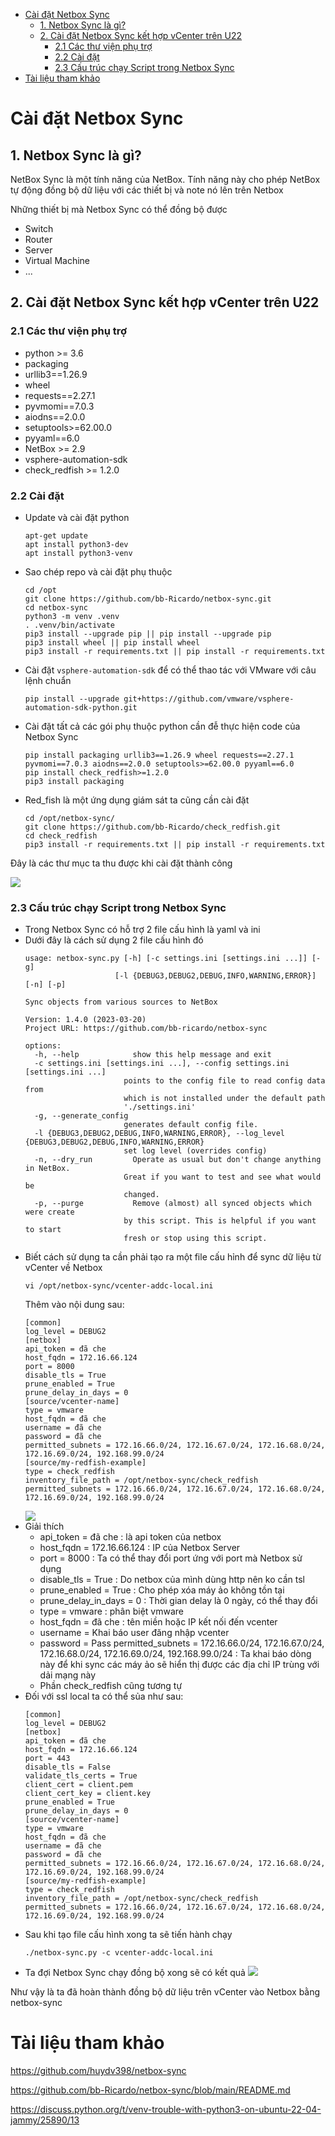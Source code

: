 - [Cài đặt Netbox Sync](#cài-đặt-netbox-sync)
  - [1. Netbox Sync là gì?](#1-netbox-sync-là-gì)
  - [2. Cài đặt Netbox Sync kết hợp vCenter trên U22](#2-cài-đặt-netbox-sync-kết-hợp-vcenter-trên-u22)
    - [2.1 Các thư viện phụ trợ](#21-các-thư-viện-phụ-trợ)
    - [2.2 Cài đặt](#22-cài-đặt)
    - [2.3 Cấu trúc chạy Script trong Netbox Sync](#23-cấu-trúc-chạy-script-trong-netbox-sync)
- [Tài liệu tham khảo](#tài-liệu-tham-khảo)
# Cài đặt Netbox Sync
## 1. Netbox Sync là gì?
NetBox Sync là một tính năng của NetBox. Tính năng này cho phép NetBox tự động đồng bộ dữ liệu với các thiết bị và note nó lên trên Netbox

Những thiết bị mà Netbox Sync có thể đồng bộ được
- Switch 
- Router
- Server
- Virtual Machine
- ...

## 2. Cài đặt Netbox Sync kết hợp vCenter trên U22
### 2.1 Các thư viện phụ trợ
- python >= 3.6
- packaging
- urllib3==1.26.9
- wheel
- requests==2.27.1
- pyvmomi==7.0.3
- aiodns==2.0.0
- setuptools>=62.00.0
- pyyaml==6.0
- NetBox >= 2.9
- vsphere-automation-sdk
- check_redfish >= 1.2.0
### 2.2 Cài đặt
- Update và cài đặt python
  ```
  apt-get update
  apt install python3-dev
  apt install python3-venv
  ```
- Sao chép repo và cài đặt phụ thuộc
  ```
  cd /opt
  git clone https://github.com/bb-Ricardo/netbox-sync.git
  cd netbox-sync
  python3 -m venv .venv
  . .venv/bin/activate
  pip3 install --upgrade pip || pip install --upgrade pip
  pip3 install wheel || pip install wheel
  pip3 install -r requirements.txt || pip install -r requirements.txt
  ```
- Cài đặt `vsphere-automation-sdk` để có thể thao tác với VMware với câu lệnh chuẩn
  ```
  pip install --upgrade git+https://github.com/vmware/vsphere-automation-sdk-python.git
  ```
- Cài đặt tất cả các gói phụ thuộc python cần đễ thực hiện code của Netbox Sync
  ```
  pip install packaging urllib3==1.26.9 wheel requests==2.27.1 pyvmomi==7.0.3 aiodns==2.0.0 setuptools>=62.00.0 pyyaml==6.0
  pip install check_redfish>=1.2.0
  pip3 install packaging
  ```
- Red_fish là một ứng dụng giám sát ta cũng cần cài đặt
  ```
  cd /opt/netbox-sync/
  git clone https://github.com/bb-Ricardo/check_redfish.git
  cd check_redfish
  pip3 install -r requirements.txt || pip install -r requirements.txt
  ```
Đây là các thư mục ta thu được khi cài đặt thành công 

![](../anh/Screenshot_37.png)

### 2.3 Cấu trúc chạy Script trong Netbox Sync
- Trong Netbox Sync có hỗ trợ 2 file cấu hình là yaml và ini 
- Dưới đây là cách sử dụng 2 file cấu hình đó
  ```
  usage: netbox-sync.py [-h] [-c settings.ini [settings.ini ...]] [-g]
                      [-l {DEBUG3,DEBUG2,DEBUG,INFO,WARNING,ERROR}] [-n] [-p]

  Sync objects from various sources to NetBox

  Version: 1.4.0 (2023-03-20)
  Project URL: https://github.com/bb-ricardo/netbox-sync

  options:
    -h, --help            show this help message and exit
    -c settings.ini [settings.ini ...], --config settings.ini [settings.ini ...]
                        points to the config file to read config data from
                        which is not installed under the default path
                        './settings.ini'
    -g, --generate_config
                        generates default config file.
    -l {DEBUG3,DEBUG2,DEBUG,INFO,WARNING,ERROR}, --log_level {DEBUG3,DEBUG2,DEBUG,INFO,WARNING,ERROR}
                        set log level (overrides config)
    -n, --dry_run         Operate as usual but don't change anything in NetBox.
                        Great if you want to test and see what would be
                        changed.
    -p, --purge           Remove (almost) all synced objects which were create
                        by this script. This is helpful if you want to start
                        fresh or stop using this script.
  ```
- Biết cách sử dụng ta cần phải tạo ra một file cấu hỉnh để sync dữ liệu từ vCenter về Netbox
  ```
  vi /opt/netbox-sync/vcenter-addc-local.ini
  ```
  Thêm vào nội dung sau:
  ```
  [common]
  log_level = DEBUG2
  [netbox]
  api_token = đã che 
  host_fqdn = 172.16.66.124
  port = 8000
  disable_tls = True
  prune_enabled = True
  prune_delay_in_days = 0
  [source/vcenter-name]
  type = vmware
  host_fqdn = đã che
  username = đã che
  password = đã che
  permitted_subnets = 172.16.66.0/24, 172.16.67.0/24, 172.16.68.0/24, 172.16.69.0/24, 192.168.99.0/24
  [source/my-redfish-example]
  type = check_redfish
  inventory_file_path = /opt/netbox-sync/check_redfish
  permitted_subnets = 172.16.66.0/24, 172.16.67.0/24, 172.16.68.0/24, 172.16.69.0/24, 192.168.99.0/24
  ```
  ![](../anh/Screenshot_38.png)
- Giải thích
  - api_token = đã che : là api token của netbox
  - host_fqdn = 172.16.66.124 : IP của Netbox Server
  - port = 8000 : Ta có thể thay đổi port ứng với port mà Netbox sử dụng
  - disable_tls = True : Do netbox của mình dùng http nên ko cần tsl
  - prune_enabled = True : Cho phép xóa máy ảo không tồn tại
  - prune_delay_in_days = 0 : Thời gian delay là 0 ngày, có thể thay đổi
  - type = vmware : phân biệt vmware
  - host_fqdn = đã che : tên miền hoặc IP kết nối đến vcenter
  - username = Khai báo user đăng nhập vcenter
  - password = Pass
  permitted_subnets = 172.16.66.0/24, 172.16.67.0/24, 172.16.68.0/24, 172.16.69.0/24, 192.168.99.0/24 : Ta khai báo dòng này để khi sync các máy ảo sẽ hiển thị được các địa chỉ IP trùng với dải mạng này
  - Phần check_redfish cũng tương tự
- Đối với ssl local ta có thể sủa như sau:
  ```
  [common]
  log_level = DEBUG2
  [netbox]
  api_token = đã che 
  host_fqdn = 172.16.66.124
  port = 443
  disable_tls = False
  validate_tls_certs = True
  client_cert = client.pem
  client_cert_key = client.key
  prune_enabled = True
  prune_delay_in_days = 0
  [source/vcenter-name]
  type = vmware
  host_fqdn = đã che
  username = đã che
  password = đã che
  permitted_subnets = 172.16.66.0/24, 172.16.67.0/24, 172.16.68.0/24, 172.16.69.0/24, 192.168.99.0/24
  [source/my-redfish-example]
  type = check_redfish
  inventory_file_path = /opt/netbox-sync/check_redfish
  permitted_subnets = 172.16.66.0/24, 172.16.67.0/24, 172.16.68.0/24, 172.16.69.0/24, 192.168.99.0/24
  ```
- Sau khi tạo file cấu hình xong ta sẽ tiến hành chạy
  ```
  ./netbox-sync.py -c vcenter-addc-local.ini
  ```
- Ta đợi Netbox Sync chạy đồng bộ xong sẽ có kết quả
  ![](../anh/Screenshot_39.png)

Như vậy là ta đã hoàn thành đồng bộ dữ liệu trên vCenter vào Netbox bằng netbox-sync
# Tài liệu tham khảo
https://github.com/huydv398/netbox-sync

https://github.com/bb-Ricardo/netbox-sync/blob/main/README.md


https://discuss.python.org/t/venv-trouble-with-python3-on-ubuntu-22-04-jammy/25890/13